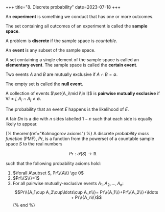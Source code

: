 +++
title="8. Discrete probability"
date=2023-07-18
+++

An **experiment** is something we conduct that has one or more outcomes.

The set containing all outcomes of an experiment is called the **sample space**.

A problem is **discrete** if the sample space is _countable_.

An **event** is any subset of the sample space.

A set containing a single element of the sample space is called an **elementary event**. The sample space is called the **certain event**.

Two events $A$ and $B$ are mutually exclusive if $A\cap B=\emptyset$.

The empty set is called the **null event**.

A collection of events $\set{A_i\mid i\in I}$ is **pairwise mutually exclusive** if $\forall i\ne j, A_i\cap A_j\ne\emptyset$.

The probability that an event $E$ happens is the likelihood of $E$.

A fair $Dn$ is a die with $n$ sides labelled $1-n$ such that each side is equally likely to appear.

<!-- THEOREM ------------------------------------------------------------->
{% theorem(ref="Kolmogorov axioms") %}
A discrete _probability mass function_ (PMF), $Pr$, is a function from the powerset of a countable sample space $S$ to the real numbers

$$Pr:\mathcal{P}(S)\to\mathbb{R}$$

such that the following probability axioms hold:

1. $\forall A\subset S, Pr\\{A\\} \ge 0$
2. $Pr\\{S\\}=1$
3. For all pairwise mutually-exclusive events $A_1,A_2,\ldots,A_n$:
$$Pr\\{A_1\cup A_2\cup\ldots\cup A_n\\}= Pr\\{A_1\\}+Pr\\{A_2\\}+\ldots + Pr\\{A_n\\}$$
{% end %}
<!-- END THEOREM --------------------------------------------------------->


